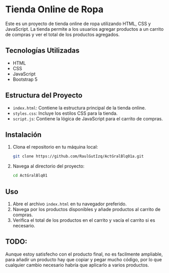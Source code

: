 # Tienda Online de Ropa

Este es un proyecto de tienda online de ropa utilizando HTML, CSS y JavaScript. La tienda permite a los usuarios agregar productos a un carrito de compras y ver el total de los productos agregados.

## Tecnologías Utilizadas

- HTML
- CSS
- JavaScript
- Bootstrap 5

## Estructura del Proyecto

- `index.html`: Contiene la estructura principal de la tienda online.
- `styles.css`: Incluye los estilos CSS para la tienda.
- `script.js`: Contiene la lógica de JavaScript para el carrito de compras.

## Instalación

1. Clona el repositorio en tu máquina local:
    ```bash
    git clone https://github.com/RaulGutIzq/ActGralBlq01a.git
    ```
2. Navega al directorio del proyecto:
    ```bash
    cd ActGralBlq01
    ```

## Uso

1. Abre el archivo `index.html` en tu navegador preferido.
2. Navega por los productos disponibles y añade productos al carrito de compras.
3. Verifica el total de los productos en el carrito y vacía el carrito si es necesario.

## TODO:

Aunque estoy satisfecho con el producto final, no es facilmente ampliable, para añadir un producto hay que copiar y pegar mucho código, por lo que cualquier cambio necesario habría que aplicarlo a varios productos.


